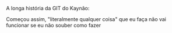A longa história da GIT do Kaynão:

Começou assim, "literalmente qualquer coisa" que eu faça não vai funcionar se eu não souber como fazer
